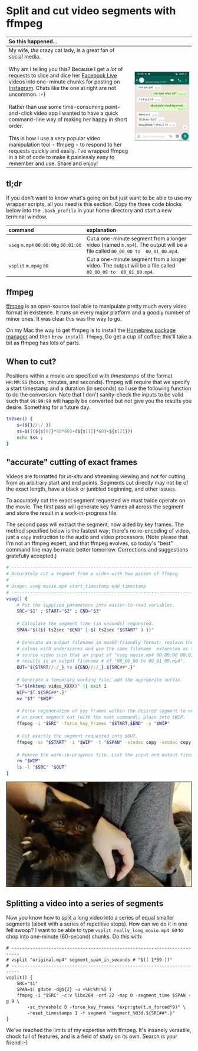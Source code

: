 # Split and cut video segments with ffmpeg

| So this happened... | |
| :--- | :--- |
| My wife, _the_ crazy cat lady, is a great fan of social media.<br>&nbsp;<br>Why am I telling you this? Because I get a _lot_ of requests to slice and dice her [Facebook Live](https://www.facebook.com/facebookmedia/solutions/facebook-live) videos into one-minute chunks for posting on  [Instagram](https://www.instagram.com/). Chats like the one at right are not uncommon. :-)<br>&nbsp;<br>Rather than use some time-consuming point-and-click video app I wanted to have a quick command-line way of making her happy in short order.<br>&nbsp;<br>This is how I use a very popular video manipulation tool - ffmpeg - to respond to her requests quickly and easily. I've wrapped ffmpeg in a bit of code to make it painlessly easy to remember and use. Share and enjoy!| ![](./images/whatsappchat.jpg) |

## tl;dr

If you don't want to know what's going on but just want to be able to use my wrapper scripts, all you need is this section. Copy the three code blocks below into the `.bash_profile` in your home directory and start a new terminal window.

| command | explanation |
| :--- | :--- |
| `vseg`&nbsp;`m.mp4`&nbsp;`00:00:00g`&nbsp;`00:01:00` | Cut a one-minute segment from a longer video (named `m.mp4`). The output will be a file called `00_00_00 to  00_01_00.mp4`. |
| `vsplit`&nbsp;`m.mp4g`&nbsp;`60` | Cut a one-minute segment from a longer video. The output will be a file called `00_00_00 to  00_01_00.mp4`. |

## ffmpeg

[ffmpeg](https://www.ffmpeg.org/about.html) is an open-source tool able to manipulate pretty much every video format in existence. It runs on every major platform and a goodly number of minor ones. It was clear this was the way to go.

On my Mac the way to get ffmpeg is to install the [Homebrew package manager](https://brew.sh/) and then `brew install ffmpeg`. Go get a cup of coffee; this'll take a bit as ffmpeg has lots of parts.

## When to cut?

Positions within a movie are specified with _timestamps_ of the format `HH:MM:SS` (hours, minutes, and seconds). ffmpeg will require that we specify a start timestamp and a duration (in seconds) so I use the following function to do the conversion. Note that I don't sanity-check the inputs to be valid such that `99:99:99` will happily be converted but not give you the results you desire. Something for a future day.

```bash
ts2sec() {
	s=(${1//:/ })
	ss=$(((${s[0]}*60*60)+(${s[1]}*60)+${s[2]}))
	echo $ss ;
}
```

## "accurate" cutting of exact frames

Videos are formatted for _in-situ_ and streaming viewing and not for cutting from an arbitrary start and end points. Segments cut directly may not be of the exact length, have a black or jumbled beginning, and other issues.

To accurately cut the exact segment requested we must twice operate on the movie. The first pass will generate key frames all across the segment and store the result in a work-in-progress file.

The second pass will extract the segment, now aided by key frames. The method specified below is the fastest way; there's no re-encoding of video, just a `copy` instruction to the audio and video processors. (Note please that I'm not an ffmpeg expert, and that ffmpeg evolves, so today's "best" command line may be made better tomorrow. Corrections and suggestions gratefully accepted.)

```bash
# -------------------------------------------------------------------------
# Accurately cut a segment from a video with two passes of ffmpeg.
#
# Usage: vseg movie.mp4 start_timestamp end_timestamp
# -------------------------------------------------------------------------
vseg() {
	# Put the supplied parameters into easier-to-read variables.
	SRC="$1" ; START="$2" ; END="$3"

	# Calculate the segment time (in seconds) requested.
	SPAN="$(($( ts2sec "$END" )-$( ts2sec "$START" ) ))"

	# Generate an output filename in macOS-friendly format; replace the
	# colons with underscores and use the same filename  extension as the
	# source video such that an input of "vseg movie.mp4 00:00:00 00:01:00"
	# results in an output filename # of "00_00_00 to 00_01_00.mp4".
	OUT="${START//:/_} to ${END//:/_}.${SRC##*.}"

	# Generate a temporary working file; add the approprite suffix.
	T="$(mktemp video_XXXX)" || exit 1
	WIP="$T.${SRC##*.}"
	mv "$T" "$WIP"

	# Force regeneration of key frames within the desired segment to enable
	# an exact segment cut (with the next command); place into $WIP.
	ffmpeg -i "$SRC" -force_key_frames "$START,$END" -y "$WIP"

	# Cut exactly the segment requested into $OUT.
	ffmpeg -ss "$START" -i "$WIP" -t "$SPAN" -vcodec copy -acodec copy -y "$OUT"

	# Remove the work-in-progress file. List the input and output files.
	rm "$WIP"
	ls -l "$SRC" "$OUT"
}
```

![](./images/00_07_13__00_07_16.png)

## Splitting a video into a series of segments

Now you know how to split a long video into a series of equal smaller segments (albeit with a series of repetitive steps). How can we do it in one fell swoop? I want to be able to type `vsplit really_long_movie.mp4 60` to chop into one-minute (60-second) chunks. Do this with:

```
# -------------------------------------------------------------------------
# vsplit "original.mp4" segment_span_in_seconds # "$(( 1*59 ))"
# -------------------------------------------------------------------------
vsplit() {
	SRC="$1"
	SPAN=$( gdate -d@${2} -u +%H:%M:%S )
	ffmpeg -i "$SRC" -c:v libx264 -crf 22 -map 0 -segment_time $SPAN -g 9 \
		-sc_threshold 0 -force_key_frames "expr:gte(t,n_forced*9)" \
		-reset_timestamps 1 -f segment "segment_%03d.${SRC##*.}"
}
```

We've reached the limits of my expertise with ffmpeg. It's insanely versatile, chock full of features, and is a field of study on its own. Search is your friend :-)
